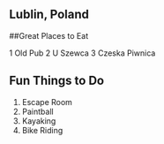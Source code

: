 ## Lublin, Poland



##Great Places to Eat

1 Old Pub
2 U Szewca
3 Czeska Piwnica


## Fun Things to Do

1. Escape Room
2. Paintball
3. Kayaking
4. Bike Riding